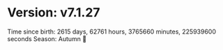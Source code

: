 # Version: v7.1.27
Time since birth: 2615 days, 62761 hours, 3765660 minutes, 225939600 seconds
Season: Autumn 🍁
